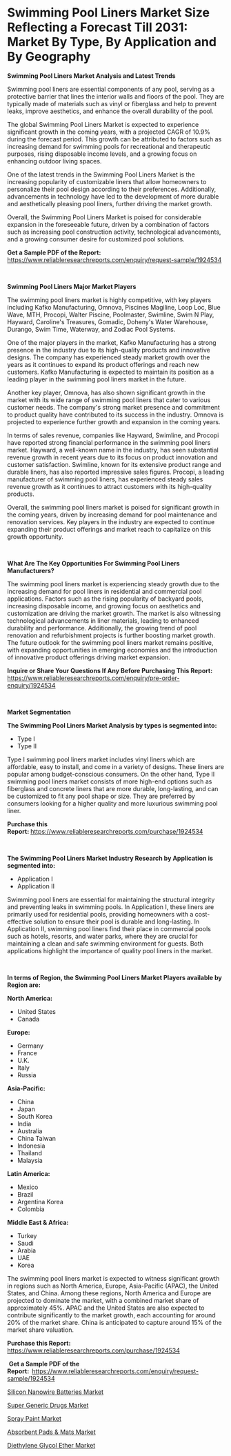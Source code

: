 <p><h1>Swimming Pool Liners Market Size Reflecting a Forecast Till 2031: Market By Type, By Application and By Geography</h1></p><p><strong>Swimming Pool Liners Market Analysis and Latest Trends</strong></p>
<p><p>Swimming pool liners are essential components of any pool, serving as a protective barrier that lines the interior walls and floors of the pool. They are typically made of materials such as vinyl or fiberglass and help to prevent leaks, improve aesthetics, and enhance the overall durability of the pool.</p><p>The global Swimming Pool Liners Market is expected to experience significant growth in the coming years, with a projected CAGR of 10.9% during the forecast period. This growth can be attributed to factors such as increasing demand for swimming pools for recreational and therapeutic purposes, rising disposable income levels, and a growing focus on enhancing outdoor living spaces.</p><p>One of the latest trends in the Swimming Pool Liners Market is the increasing popularity of customizable liners that allow homeowners to personalize their pool design according to their preferences. Additionally, advancements in technology have led to the development of more durable and aesthetically pleasing pool liners, further driving the market growth.</p><p>Overall, the Swimming Pool Liners Market is poised for considerable expansion in the foreseeable future, driven by a combination of factors such as increasing pool construction activity, technological advancements, and a growing consumer desire for customized pool solutions.</p></p>
<p><strong>Get a Sample PDF of the Report:&nbsp;</strong> <a href="https://www.reliableresearchreports.com/enquiry/request-sample/1924534">https://www.reliableresearchreports.com/enquiry/request-sample/1924534</a></p>
<p>&nbsp;</p>
<p><strong>Swimming Pool Liners Major Market Players</strong></p>
<p><p>The swimming pool liners market is highly competitive, with key players including Kafko Manufacturing, Omnova, Piscines Magiline, Loop Loc, Blue Wave, MTH, Procopi, Walter Piscine, Poolmaster, Swimline, Swim N Play, Hayward, Caroline's Treasures, Gomadic, Doheny's Water Warehouse, Durango, Swim Time, Waterway, and Zodiac Pool Systems.</p><p>One of the major players in the market, Kafko Manufacturing has a strong presence in the industry due to its high-quality products and innovative designs. The company has experienced steady market growth over the years as it continues to expand its product offerings and reach new customers. Kafko Manufacturing is expected to maintain its position as a leading player in the swimming pool liners market in the future.</p><p>Another key player, Omnova, has also shown significant growth in the market with its wide range of swimming pool liners that cater to various customer needs. The company's strong market presence and commitment to product quality have contributed to its success in the industry. Omnova is projected to experience further growth and expansion in the coming years.</p><p>In terms of sales revenue, companies like Hayward, Swimline, and Procopi have reported strong financial performance in the swimming pool liners market. Hayward, a well-known name in the industry, has seen substantial revenue growth in recent years due to its focus on product innovation and customer satisfaction. Swimline, known for its extensive product range and durable liners, has also reported impressive sales figures. Procopi, a leading manufacturer of swimming pool liners, has experienced steady sales revenue growth as it continues to attract customers with its high-quality products.</p><p>Overall, the swimming pool liners market is poised for significant growth in the coming years, driven by increasing demand for pool maintenance and renovation services. Key players in the industry are expected to continue expanding their product offerings and market reach to capitalize on this growth opportunity.</p></p>
<p>&nbsp;</p>
<p><strong>What Are The Key Opportunities For Swimming Pool Liners Manufacturers?</strong></p>
<p><p>The swimming pool liners market is experiencing steady growth due to the increasing demand for pool liners in residential and commercial pool applications. Factors such as the rising popularity of backyard pools, increasing disposable income, and growing focus on aesthetics and customization are driving the market growth. The market is also witnessing technological advancements in liner materials, leading to enhanced durability and performance. Additionally, the growing trend of pool renovation and refurbishment projects is further boosting market growth. The future outlook for the swimming pool liners market remains positive, with expanding opportunities in emerging economies and the introduction of innovative product offerings driving market expansion.</p></p>
<p><strong>Inquire or Share Your Questions If Any Before Purchasing This Report:</strong> <a href="https://www.reliableresearchreports.com/enquiry/pre-order-enquiry/1924534">https://www.reliableresearchreports.com/enquiry/pre-order-enquiry/1924534</a></p>
<p>&nbsp;</p>
<p><strong>Market Segmentation</strong></p>
<p><strong>The Swimming Pool Liners Market Analysis by types is segmented into:</strong></p>
<p><ul><li>Type I</li><li>Type II</li></ul></p>
<p><p>Type I swimming pool liners market includes vinyl liners which are affordable, easy to install, and come in a variety of designs. These liners are popular among budget-conscious consumers. On the other hand, Type II swimming pool liners market consists of more high-end options such as fiberglass and concrete liners that are more durable, long-lasting, and can be customized to fit any pool shape or size. They are preferred by consumers looking for a higher quality and more luxurious swimming pool liner.</p></p>
<p><strong>Purchase this Report:&nbsp;</strong><a href="https://www.reliableresearchreports.com/purchase/1924534">https://www.reliableresearchreports.com/purchase/1924534</a></p>
<p>&nbsp;</p>
<p><strong>The Swimming Pool Liners Market Industry Research by Application is segmented into:</strong></p>
<p><ul><li>Application I</li><li>Application II</li></ul></p>
<p><p>Swimming pool liners are essential for maintaining the structural integrity and preventing leaks in swimming pools. In Application I, these liners are primarily used for residential pools, providing homeowners with a cost-effective solution to ensure their pool is durable and long-lasting. In Application II, swimming pool liners find their place in commercial pools such as hotels, resorts, and water parks, where they are crucial for maintaining a clean and safe swimming environment for guests. Both applications highlight the importance of quality pool liners in the market.</p></p>
<p>&nbsp;</p>
<p><strong>In terms of Region, the Swimming Pool Liners Market Players available by Region are:</strong></p>
<p>
    <p> <strong> North America: </strong>
        <ul>
            <li>United States</li>
            <li>Canada</li>
        </ul>
        </p> 
    <p> <strong> Europe: </strong>
        <ul>
            <li>Germany</li>
            <li>France</li>
            <li>U.K.</li>
            <li>Italy</li>
            <li>Russia</li>
        </ul>
        </p> 
    <p> <strong> Asia-Pacific: </strong>
        <ul>
            <li>China</li>
            <li>Japan</li>
            <li>South Korea</li>
            <li>India</li>
            <li>Australia</li>
            <li>China Taiwan</li>
            <li>Indonesia</li>
            <li>Thailand</li>
            <li>Malaysia</li>
        </ul>
        </p> 
    <p> <strong> Latin America: </strong>
        <ul>
            <li>Mexico</li>
            <li>Brazil</li>
            <li>Argentina Korea</li>
            <li>Colombia</li>
        </ul>
        </p> 
    <p> <strong> Middle East & Africa: </strong>
        <ul>
            <li>Turkey</li>
            <li>Saudi</li>
            <li>Arabia</li>
            <li>UAE</li>
            <li>Korea</li>
        </ul>
    </p>
    </p>
<p><p>The swimming pool liners market is expected to witness significant growth in regions such as North America, Europe, Asia-Pacific (APAC), the United States, and China. Among these regions, North America and Europe are projected to dominate the market, with a combined market share of approximately 45%. APAC and the United States are also expected to contribute significantly to the market growth, each accounting for around 20% of the market share. China is anticipated to capture around 15% of the market share valuation.</p></p>
<p><strong>Purchase this Report: </strong><a href="https://www.reliableresearchreports.com/purchase/1924534">https://www.reliableresearchreports.com/purchase/1924534</a></p>
<p>&nbsp;<strong>Get a Sample PDF of the Report:&nbsp;&nbsp;</strong><a href="https://www.reliableresearchreports.com/enquiry/request-sample/1924534">https://www.reliableresearchreports.com/enquiry/request-sample/1924534</a></p>
<p><strong></strong></p>
<p><p><a href="https://pretty-mail-caf.notion.site/Silicon-Nanowire-Batteries-Market-Offers-Provide-Insightful-Data-for-the-Time-Period-from-2024-to-20-e3696f2148454d0f9d619b8c95395d35">Silicon Nanowire Batteries Market</a></p><p><a href="https://angry-finch-aaf.notion.site/Super-Generic-Drugs-Market-Size-Furnishes-Valuable-Information-Encompassing-Market-Share-Market-Tre-e36ebbd319724432ac8eeaa7ef0ac508">Super Generic Drugs Market</a></p><p><a href="https://view.publitas.com/reportprime-1/spray-paint-market-share-market-new-trends-analysis-report-by-type-by-application-by-end-use-by-region-and-segment-forecasts-2024-2031/">Spray Paint Market</a></p><p><a href="https://circular-yam-9b9.notion.site/Absorbent-Pads-Mats-Market-Size-Share-Trends-Analysis-Report-By-Application-Regional-Outlook--81c5375f66d84ba9bb7e4a0f570b8fad">Absorbent Pads & Mats Market</a></p><p><a href="https://view.publitas.com/reportprime-1/diethylene-glycol-ether-market-size-furnishes-valuable-information-encompassing-market-share-market-trends-and-projections-spanning-from-2024-to-2031/">Diethylene Glycol Ether Market</a></p></p>